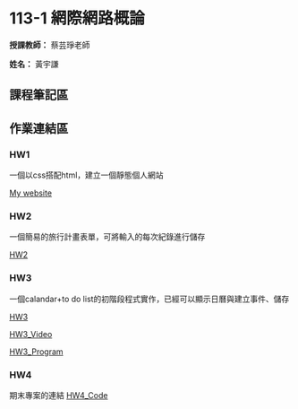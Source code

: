 # 113-1 網際網路概論

**授課教師：** 蔡芸琤老師

**姓名：** 黃宇謙

## 課程筆記區
## 作業連結區
### HW1 
一個以css搭配html，建立一個靜態個人網站

[My website](https://arthurarthurarthur0817.github.io/Website/)

### HW2
一個簡易的旅行計畫表單，可將輸入的每次紀錄進行儲存

[HW2](https://youtu.be/R8iDpLFDLok)

### HW3
一個calandar+to do list的初階段程式實作，已經可以顯示日曆與建立事件、儲存

[HW3](https://youtu.be/Q39oawEFj0A?si=FBy8Jyehs7cUaJLV)

[HW3_Video](https://youtu.be/RYi0gbDHV1M)

[HW3_Program](https://github.com/ArthurArthurArthur0817/Web/tree/main/HW3)

### HW4

期末專案的連結
[HW4_Code](https://github.com/ArthurArthurArthur0817/Calendar.git)

